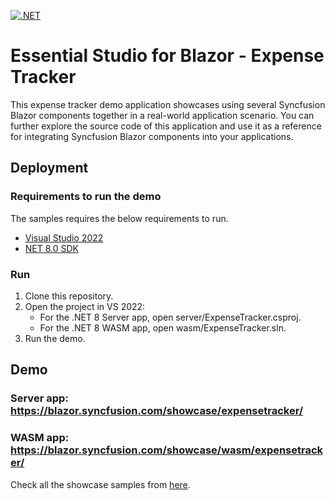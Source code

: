 [![.NET](https://github.com/ArunKumar-SF3979/blazor-showcase-expense-tracker/actions/workflows/dotnet.yml/badge.svg)](https://github.com/syncfusion/blazor-showcase-expense-tracker/actions/workflows/dotnet.yml)

# Essential Studio for Blazor - Expense Tracker

This expense tracker demo application showcases using several Syncfusion Blazor components together in a real-world application scenario. You can further explore the source code of this application and use it as a reference for integrating Syncfusion Blazor components into your applications.

## Deployment

### Requirements to run the demo

The samples requires the below requirements to run.

* [Visual Studio 2022](https://visualstudio.microsoft.com/vs/)
* [NET 8.0 SDK](https://dotnet.microsoft.com/download/dotnet/8.0)

### Run

1. Clone this repository.
2. Open the project in VS 2022:
	- For the .NET 8 Server app, open server/ExpenseTracker.csproj.
	- For the .NET 8 WASM app, open wasm/ExpenseTracker.sln.
3. Run the demo.

## Demo

### Server app: <a href="https://blazor.syncfusion.com/showcase/expensetracker/" target="_blank">https://blazor.syncfusion.com/showcase/expensetracker/</a>

### WASM app: <a href="https://blazor.syncfusion.com/showcase/wasm/expensetracker/" target="_blank">https://blazor.syncfusion.com/showcase/wasm/expensetracker/</a>

Check all the showcase samples from <a href="https://blazor.syncfusion.com/" target="_blank">here</a>.
